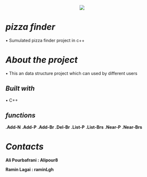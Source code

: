 <!--<img align="right" src="https://visitor-badge.laobi.icu/badge?page_id=mhtcode.mhtcode">-->
</p>
<h1 align="center">
  <a href="https://git.io/typing-svg">
    <img src="https://readme-typing-svg.herokuapp.com/?lines=Hi+There!+👋;🙋+Welcome!;This+is+an+Ds+project!;🍕+pizza+finder+🍕+;&center=true&size=28">
  </a>
</h1>


# *pizza finder*

• Sumulated pizza finder project in c++

# *About the project*

• This an data structure project which can used by different users

## *Built with*

•	C++ 

## *functions*

**.Add-N**
**.Add-P**
**.Add-Br**
**.Del-Br**
**.List-P**
**.List-Brs**
**.Near-P**
**.Near-Brs**

# *Contacts*

**Ali Pourbafrani : Alipour8**

**Ramin Lagai : 	raminLgh**

